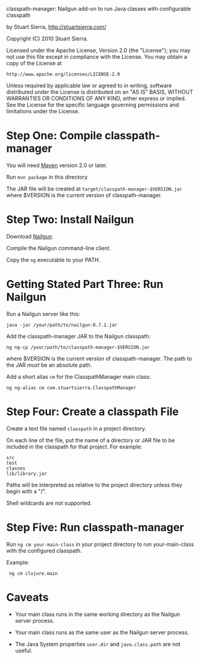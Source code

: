 classpath-manager: Nailgun add-on to run Java classes with configurable classpath

by Stuart Sierra, http://stuartsierra.com/

Copyright (C) 2010 Stuart Sierra.

Licensed under the Apache License, Version 2.0 (the "License");
you may not use this file except in compliance with the License.
You may obtain a copy of the License at

    http://www.apache.org/licenses/LICENSE-2.0

Unless required by applicable law or agreed to in writing, software
distributed under the License is distributed on an "AS IS" BASIS,
WITHOUT WARRANTIES OR CONDITIONS OF ANY KIND, either express or implied.
See the License for the specific language governing permissions and
limitations under the License.


Step One: Compile classpath-manager
==================================================

You will need [Maven](http://maven.apache.org/) version 2.0 or later.

Run `mvn package` in this directory.

The JAR file will be created at `target/classpath-manager-$VERSION.jar` 
where $VERSION is the current version of classpath-manager.


Step Two: Install Nailgun
=========================================

Download [Nailgun](http://martiansoftware.com/nailgun/).

Compile the Nailgun command-line client.

Copy the `ng` executable to your PATH.


Getting Stated Part Three: Run Nailgun
======================================

Run a Nailgun server like this:

    java -jar /your/path/to/nailgun-0.7.1.jar

Add the classpath-manager JAR to the Nailgun classpath:

    ng ng-cp /your/path/to/classpath-manager-$VERSION.jar

where $VERSION is the current version of classpath-manager. The path
to the JAR *must* be an absolute path.

Add a short alias `cm` for the ClasspathManager main class:

    ng ng-alias cm com.stuartsierra.ClasspathManager


Step Four: Create a classpath File
==================================================

Create a text file named `classpath` in a project directory.

On each line of the file, put the name of a directory or JAR file to
be included in the classpath for that project.  For example:

    src
    test
    classes
    lib/library.jar

Paths will be interpreted as relative to the project directory unless
they begin with a "/".

Shell wildcards are not supported.


Step Five: Run classpath-manager
================================================

Run `ng cm your-main-class` in your project directory to run
your-main-class with the configured classpath.

Example:

     ng cm clojure.main


Caveats
=======

* Your main class runs in the same working directory as the Nailgun server process.

* Your main class runs as the same user as the Nailgun server process.

* The Java System properties `user.dir` and `java.class.path` are not useful.
